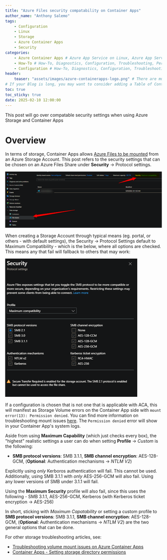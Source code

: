 ```yaml
---
title: "Azure Files security compatability on Container Apps"
author_name: "Anthony Salemo"
tags:
    - Configuration
    - Linux
    - Storage
    - Azure Container Apps
    - Security
categories:
    - Azure Container Apps # Azure App Service on Linux, Azure App Service on Windows, Function App, Azure VM, Azure SDK
    - How-To # How-To, Diagnostics, Configuration, Troubleshooting, Performance
    - Configuration # How-To, Diagnostics, Configuration, Troubleshooting, Performance
header:
    teaser: "assets/images/azure-containerapps-logo.png" # There are multiple logos that can be used in "/assets/images" if you choose to add one.
# If your Blog is long, you may want to consider adding a Table of Contents by adding the following two settings.
toc: true
toc_sticky: true
date: 2025-02-10 12:00:00
---
```


This post will go over compatable security settings when using Azure Storage and Container Apps

# Overview
In terms of storage, Container Apps allows [Azure Files to be mounted](https://learn.microsoft.com/en-us/azure/container-apps/storage-mounts-azure-files?tabs=bash) from an Azure Storage Account. This post refers to the security settings that can be chosen on an Azure Files Share under **Security** -> Protocol settings. 

![Azure Files security tab](/media/2025/02/aca-storage-security-1.png)

When creating a Storage Account through typical means (eg. portal, or others - with default settings), the Security -> Protocol Settings default to Maximum Compatibility - which is the below, where all options are checked. This means any that fail will fallback to others that may work:

![Azure Files security protocol settings](/media/2025/02/aca-storage-security-2.png)

If a configuration is chosen that is not one that is applicable with ACA, this will manifest as Storage Volume errors on the Container App side with `mount error(13): Permission denied`. You can find more information on troubleshooting mount issues [here](https://azureossd.github.io/2023/07/24/Troubleshooting-volume-mount-issues-on-Azure-Container-Apps/index.html). The `Permission denied` error will show in your Container App's system logs.

Aside from using **Maximum Capability** (which just checks every box), the "highest" realistic settings a user can do when setting **Profile** -> _Custom_ is the following:
- **SMB protocol versions**: SMB 3.1.1, **SMB channel encryption**: AES-128-GCM, (**Optional**: Authentication mechanisms -> _NTLM V2_)

Explicitly using _only_ Kerboros authentication will fail. This cannot  be used. Additionally, using SMB 3.1.1 with _only_ AES-256-GCM will also fail. Using any lower versions of SMB under 3.1.1 will fail.

Using the **Maximum Security** profile will also fail, since this uses the following - SMB 3.1.1, AES-256-GCM, Kerberos (with Kerberos ticket encryption -> AES-256)

In short, sticking with _Maximum Capatability_ or setting a custom profile to **SMB protocol versions**: SMB 3.1.1, **SMB channel encryption**: AES-128-GCM, (**Optional**: Authentication mechanisms -> _NTLM V2_) are the two general options that can be done.

For other storage troubleshooting articles, see:
- [Troubleshooting volume mount issues on Azure Container Apps](https://azureossd.github.io/2023/07/24/Troubleshooting-volume-mount-issues-on-Azure-Container-Apps/index.html)
- [Container Apps - Setting storage directory permissions](https://azureossd.github.io/2024/12/30/Container-Apps-Setting-storage-directory-permissions/index.html)